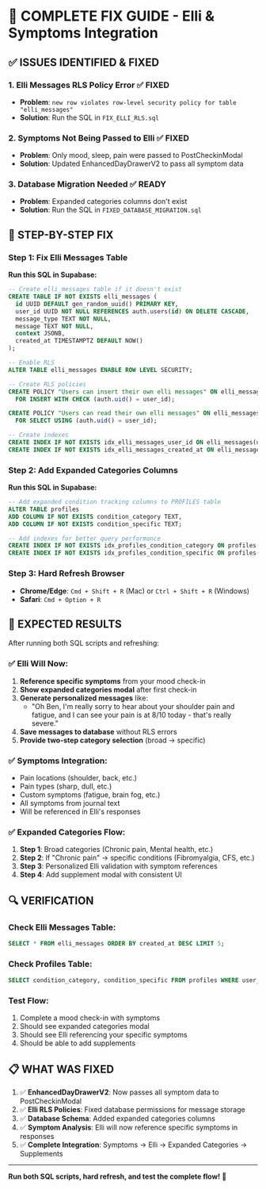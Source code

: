 # 🔧 COMPLETE FIX GUIDE - Elli & Symptoms Integration

## ✅ ISSUES IDENTIFIED & FIXED

### 1. **Elli Messages RLS Policy Error** ✅ FIXED
- **Problem**: `new row violates row-level security policy for table "elli_messages"`
- **Solution**: Run the SQL in `FIX_ELLI_RLS.sql`

### 2. **Symptoms Not Being Passed to Elli** ✅ FIXED
- **Problem**: Only mood, sleep, pain were passed to PostCheckinModal
- **Solution**: Updated EnhancedDayDrawerV2 to pass all symptom data

### 3. **Database Migration Needed** ✅ READY
- **Problem**: Expanded categories columns don't exist
- **Solution**: Run the SQL in `FIXED_DATABASE_MIGRATION.sql`

## 🚀 STEP-BY-STEP FIX

### Step 1: Fix Elli Messages Table
**Run this SQL in Supabase:**

```sql
-- Create elli_messages table if it doesn't exist
CREATE TABLE IF NOT EXISTS elli_messages (
  id UUID DEFAULT gen_random_uuid() PRIMARY KEY,
  user_id UUID NOT NULL REFERENCES auth.users(id) ON DELETE CASCADE,
  message_type TEXT NOT NULL,
  message TEXT NOT NULL,
  context JSONB,
  created_at TIMESTAMPTZ DEFAULT NOW()
);

-- Enable RLS
ALTER TABLE elli_messages ENABLE ROW LEVEL SECURITY;

-- Create RLS policies
CREATE POLICY "Users can insert their own elli messages" ON elli_messages
  FOR INSERT WITH CHECK (auth.uid() = user_id);

CREATE POLICY "Users can read their own elli messages" ON elli_messages
  FOR SELECT USING (auth.uid() = user_id);

-- Create indexes
CREATE INDEX IF NOT EXISTS idx_elli_messages_user_id ON elli_messages(user_id);
CREATE INDEX IF NOT EXISTS idx_elli_messages_created_at ON elli_messages(created_at DESC);
```

### Step 2: Add Expanded Categories Columns
**Run this SQL in Supabase:**

```sql
-- Add expanded condition tracking columns to PROFILES table
ALTER TABLE profiles 
ADD COLUMN IF NOT EXISTS condition_category TEXT,
ADD COLUMN IF NOT EXISTS condition_specific TEXT;

-- Add indexes for better query performance
CREATE INDEX IF NOT EXISTS idx_profiles_condition_category ON profiles(condition_category);
CREATE INDEX IF NOT EXISTS idx_profiles_condition_specific ON profiles(condition_specific);
```

### Step 3: Hard Refresh Browser
- **Chrome/Edge**: `Cmd + Shift + R` (Mac) or `Ctrl + Shift + R` (Windows)
- **Safari**: `Cmd + Option + R`

## 🎯 EXPECTED RESULTS

After running both SQL scripts and refreshing:

### ✅ **Elli Will Now:**
1. **Reference specific symptoms** from your mood check-in
2. **Show expanded categories modal** after first check-in
3. **Generate personalized messages** like:
   - "Oh Ben, I'm really sorry to hear about your shoulder pain and fatigue, and I can see your pain is at 8/10 today - that's really severe."
4. **Save messages to database** without RLS errors
5. **Provide two-step category selection** (broad → specific)

### ✅ **Symptoms Integration:**
- Pain locations (shoulder, back, etc.)
- Pain types (sharp, dull, etc.)
- Custom symptoms (fatigue, brain fog, etc.)
- All symptoms from journal text
- Will be referenced in Elli's responses

### ✅ **Expanded Categories Flow:**
1. **Step 1**: Broad categories (Chronic pain, Mental health, etc.)
2. **Step 2**: If "Chronic pain" → specific conditions (Fibromyalgia, CFS, etc.)
3. **Step 3**: Personalized Elli validation with symptom references
4. **Step 4**: Add supplement modal with consistent UI

## 🔍 VERIFICATION

### Check Elli Messages Table:
```sql
SELECT * FROM elli_messages ORDER BY created_at DESC LIMIT 5;
```

### Check Profiles Table:
```sql
SELECT condition_category, condition_specific FROM profiles WHERE user_id = 'your-user-id';
```

### Test Flow:
1. Complete a mood check-in with symptoms
2. Should see expanded categories modal
3. Should see Elli referencing your specific symptoms
4. Should be able to add supplements

## 📋 WHAT WAS FIXED

1. ✅ **EnhancedDayDrawerV2**: Now passes all symptom data to PostCheckinModal
2. ✅ **Elli RLS Policies**: Fixed database permissions for message storage
3. ✅ **Database Schema**: Added expanded categories columns
4. ✅ **Symptom Analysis**: Elli will now reference specific symptoms in responses
5. ✅ **Complete Integration**: Symptoms → Elli → Expanded Categories → Supplements

---

**Run both SQL scripts, hard refresh, and test the complete flow!** 💙
